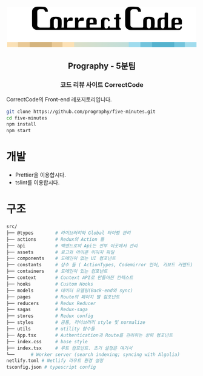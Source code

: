<div align="center">

  [![Correctcode](./logo.png)](https://lucid-lichterman-1717da.netlify.com)
  ## Prography - 5분팀
  ### 코드 리뷰 사이트 CorrectCode

</div>

CorrectCode의 Front-end 레포지토리입니다.

```sh
git clone https://github.com/prography/five-minutes.git
cd five-minutes
npm install
npm start
```

# 개발
- Prettier을 이용합시다.
- tslint를 이용합시다.  

# 구조

```sh
src/
├── @types        # 라이브러리와 Global 타이핑 관리
├── actions       # Redux의 Action 들
├── api           # 백엔드로의 Api는 전부 이곳에서 관리
├── assets        # 로고와 아이콘 이미지 파일
├── components    # 도메인이 없는 UI 컴포넌트
├── constants     # 상수 들 ( ActionTypes, Codemirror 언어, 키보드 커맨드)
├── containers    # 도메인이 있는 컴포넌트
├── context       # Context API로 만들어진 컨텍스트
├── hooks         # Custom Hooks
├── models        # 데이터 모델링(Back-end와 sync)
├── pages         # Route의 페이지 별 컴포넌트
├── reducers      # Redux Reducer
├── sagas         # Redux-saga
├── stores        # Redux config
├── styles        # 공통, 라이브러리 style 및 normalize
├── utils         # utility 함수들
├── App.tsx       # Authentication과 Route를 관리하는 상위 컴포넌트
├── index.css     # base style
├── index.tsx     # 루트 컴포넌트. 초기 설정은 여기서
└──      # Worker server (search indexing; syncing with Algolia)
netlify.toml # Netlify 라우트 환경 설정
tsconfig.json # typescript config
```

